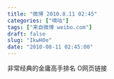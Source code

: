 ```yaml
---
title: "微博 2010.8.11 02:45"
categories: ["嘀咕"]
tags: ["来自微博 weibo.com"]
draft: false
slug: "IkwH0e"
date: "2010-08-11 02:45:00"
---
```


<p>非常经典的金庸高手排名 O网页链接 ​​​​</p>
